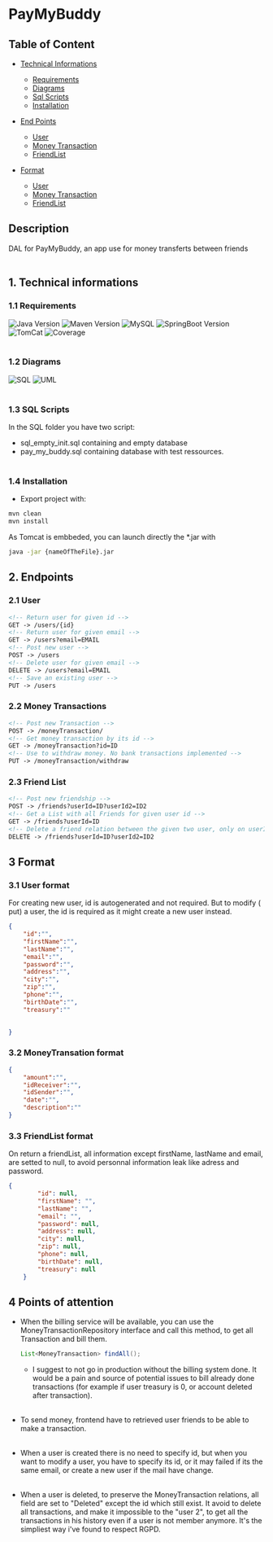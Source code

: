 # PayMyBuddy

## Table of Content
* [Technical Informations](#1-technical-informations)
    * [Requirements](#11-requirements)
    * [Diagrams](#12-diagrams)
    * [Sql Scripts](#13-sql-scripts)
    * [Installation](#14-installation)
  
* [End Points](#2-endpoints)
    * [User](#21-user)
    * [Money Transaction](#22-money-transactions)
    * [FriendList](#23-friend-list)

* [Format](#3-format)
    * [User](#31-user-format)
    * [Money Transaction](#32-moneytransation-format)
    * [FriendList](#33-friendlist-format)
  
    

## Description

DAL for PayMyBuddy, an app use for money transferts between friends
</br>
</br>

## 1. Technical informations

### 1.1 Requirements

![Java Version](https://img.shields.io/badge/Java-11.0-red)
![Maven Version](https://img.shields.io/badge/Maven-3.6.3-blue)
![MySQL](https://img.shields.io/badge/MySQL-8.0.21-cyan)
![SpringBoot Version](https://img.shields.io/badge/Spring%20Boot-11.0-brightgreen)
![TomCat](https://img.shields.io/badge/TomCat:8080-9.0.41-brightgreen)
![Coverage](https://img.shields.io/badge/Coverage%20with%20IT-95%25-green)
</br>
</br>

### 1.2 Diagrams

![SQL](diagrams/diag.png)
![UML](diagrams/uml.PNG)
</br>
</br>

### 1.3 SQL Scripts

In the SQL folder you have two script:

* sql_empty_init.sql containing and empty database
* pay_my_buddy.sql containing database with test ressources.
  </br>
  </br>

### 1.4 Installation
* Export project with:
```bash
mvn clean
mvn install
```
As Tomcat is embbeded, you can launch directly the *.jar with
```bash
java -jar {nameOfTheFile}.jar
```

## 2. Endpoints
### 2.1 User
```html
<!-- Return user for given id -->
GET -> /users/{id}
<!-- Return user for given email -->
GET -> /users?email=EMAIL
<!-- Post new user -->
POST -> /users
<!-- Delete user for given email -->
DELETE -> /users?email=EMAIL
<!-- Save an existing user -->
PUT -> /users
```
### 2.2 Money Transactions
```html
<!-- Post new Transaction -->
POST -> /moneyTransaction/
<!-- Get money transaction by its id -->
GET -> /moneyTransaction?id=ID
<!-- Use to withdraw money. No bank transactions implemented -->
PUT -> /moneyTransaction/withdraw
```

### 2.3 Friend List
```html
<!-- Post new friendship -->
POST -> /friends?userId=ID?userId2=ID2
<!-- Get a List with all Friends for given user id -->
GET -> /friends?userId=ID
<!-- Delete a friend relation between the given two user, only on userID side. -->
DELETE -> /friends?userId=ID?userId2=ID2
```

## 3 Format
### 3.1 User format
For creating new user, id is autogenerated and not required. But to modify ( put) a user, the id 
is required as it might create a new user instead.
```json
{
    "id":"",
    "firstName":"",
    "lastName":"",
    "email":"",
    "password":"",
    "address":"",
    "city":"",
    "zip":"",
    "phone":"",
    "birthDate":"",
    "treasury":""

      
}
```
### 3.2 MoneyTransation format
```json
{
    "amount":"",
    "idReceiver":"",
    "idSender":"",
    "date":"",
    "description":""      
}
```
### 3.3 FriendList format
On return a friendList, all information except firstName, lastName and email, are setted to null,
to avoid personnal information leak like adress and password.
```json
{
        "id": null,
        "firstName": "",
        "lastName": "",
        "email": "",
        "password": null,
        "address": null,
        "city": null,
        "zip": null,
        "phone": null,
        "birthDate": null,
        "treasury": null
    }
```

## 4 Points of attention
* When the billing service will be available, you can use the MoneyTransactionRepository 
  interface and call this method, to get all Transaction and bill them.
  ```Java
  List<MoneyTransaction> findAll();
  ```
  * I suggest to not go in production without the billing system done. It would be a pain and 
    source of potential issues to bill already done transactions (for example if user treasury 
    is 0, or account deleted after transaction).</br></br>
* To send money, frontend have to retrieved user friends to be able to make a transaction.</br></br>
* When a user is created there is no need to specify id, but when you want to modify a user, you 
  have to specify its id, or it may failed if its the same email, or create a new user if the 
  mail have change.</br></br>
    
* When a user is deleted, to preserve the MoneyTransaction relations, all field are set to 
  "Deleted" except the id which still exist. It avoid to delete all transactions, and make it 
  impossible to the "user 2", to get all the transactions in his history even if a user is not 
  member anymore. 
  It's the simpliest way i've found to respect RGPD.

